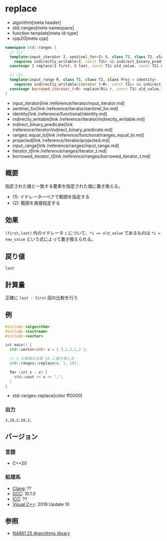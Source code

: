 # replace
* algorithm[meta header]
* std::ranges[meta namespace]
* function template[meta id-type]
* cpp20[meta cpp]

```cpp
namespace std::ranges {
  // (1)
  template<input_iterator I, sentinel_for<I> S, class T1, class T2, class Proj = identity>
    requires indirectly_writable<I, const T2&> && indirect_binary_predicate<ranges::equal_to, projected<I, Proj>, const T1*>
  constexpr I replace(I first, S last, const T1& old_value, const T2& new_value, Proj proj = {});

  // (2)
  template<input_range R, class T1, class T2, class Proj = identity>
    requires indirectly_writable<iterator_t<R>, const T2&> && indirect_binary_predicate<ranges::equal_to, projected<iterator_t<R>, Proj>, const T1*>
  constexpr borrowed_iterator_t<R> replace(R&& r, const T1& old_value, const T2& new_value, Proj proj = {});
}
```
* input_iterator[link /reference/iterator/input_iterator.md]
* sentinel_for[link /reference/iterator/sentinel_for.md]
* identity[link /reference/functional/identity.md]
* indirectly_writable[link /reference/iterator/indirectly_writable.md]
* indirect_binary_predicate[link /reference/iterator/indirect_binary_predicate.md]
* ranges::equal_to[link /reference/functional/ranges_equal_to.md]
* projected[link /reference/iterator/projected.md]
* input_range[link /reference/ranges/input_range.md]
* iterator_t[link /reference/ranges/iterator_t.md]
* borrowed_iterator_t[link /reference/ranges/borrowed_iterator_t.md]

## 概要
指定された値と一致する要素を指定された値に置き換える。

* (1): イテレーターペアで範囲を指定する
* (2): 範囲を直接指定する


## 効果
`[first,last)` 内のイテレータ `i` について、`*i == old_value` であるものは `*i = new_value` という式によって置き換えられる。


## 戻り値
`last`


## 計算量
正確に `last - first` 回の比較を行う


## 例
```cpp example
#include <algorithm>
#include <iostream>
#include <vector>

int main() {
  std::vector<int> v = { 3,1,2,1,2 };

  // 1 の要素を全部 10 に置き換える
  std::ranges::replace(v, 1, 10);

  for (int x : v) {
    std::cout << x << ",";
  }
}
```
* std::ranges::replace[color ff0000]

### 出力
```
3,10,2,10,2,
```

## バージョン
### 言語
- C++20

### 処理系
- [Clang](/implementation.md#clang): ??
- [GCC](/implementation.md#gcc): 10.1.0
- [ICC](/implementation.md#icc): ??
- [Visual C++](/implementation.md#visual_cpp): 2019 Update 10

## 参照
- [N4861 25 Algorithms library](https://timsong-cpp.github.io/cppwp/n4861/algorithms)
